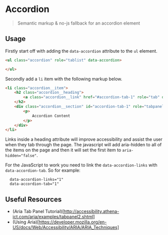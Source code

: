# Accordion

> Semantic markup & no-js fallback for an accordion element

## Usage

Firstly start off with adding the `data-accordion` attribute to the `ul` element.

```html
<ul class="accordion" role="tablist" data-accordion>

</ul>
```

Secondly add a `li` item with the following markup below.

```html
<li class="accordion__item">
	<h2 class="accordion__heading">
		<a class="accordion__link" href="#accordion-tab-1" role="tab" data-accordion-links="1" aria-controls="accordion-tab-1">Accordion 1</a>
	</h2>
	<div class="accordion__section" id="accordion-tab-1" role="tabpanel" data-accordion-tab="1">
		<p>
			Accordion Content
		</p>
	</div>
</li>
```

Links inside a heading attribute will improve accessibility and assist the user when they tab through the page. The javascript will add aria-hidden to all of
the items on the page and then it will set the first item to `aria-hidden="false"`.

For the JavaScript to work you need to link the `data-accordion-links` with `data-accordion-tab`. So for example:

```
  data-accordion-links="1"
  data-accordion-tab="1"
```


## Useful Resources

- (Aria Tab Panel Tutorial)[http://accessibility.athena-ict.com/aria/examples/tabpanel2.shtml]
- (Using Aria)[https://developer.mozilla.org/en-US/docs/Web/Accessibility/ARIA/ARIA_Techniques]
